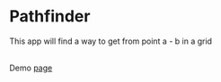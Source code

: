<h1>Pathfinder</h1>

<p>This app will find a way to get from point a - b in a grid</p> 
<br>
Demo <a href="pathfinder-app.netlify.com">page</a>
